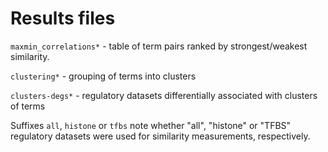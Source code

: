 Results files
===
`maxmin_correlations*` - table of term pairs ranked by strongest/weakest similarity.

`clustering*` - grouping of terms into clusters

`clusters-degs*` - regulatory datasets differentially associated with clusters of terms

Suffixes `all`, `histone` or `tfbs` note whether "all", "histone" or "TFBS" regulatory datasets were used for similarity measurements, respectively.